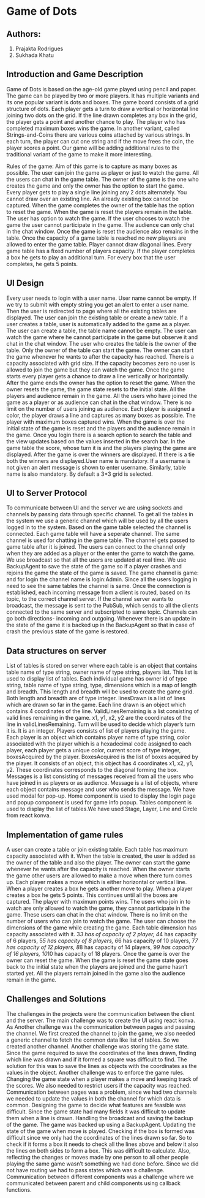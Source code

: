 # Game of Dots
 
## Authors:
1. Prajakta Rodrigues
2. Sukhada Khatu
 
## Introduction and Game Description
Game of Dots is based on the age-old game played using pencil and paper. The 
game can be played by two or more players. It has multiple variants and its one
popular variant is dots and boxes. The game board consists of a grid structure 
of dots. Each player gets a turn to draw a vertical or horizontal line joining
two dots on the grid. If the line drawn completes any box in the grid, the 
player gets a point and another chance to play. The player who has completed 
maximum boxes wins the game. In another variant, called Strings-and-Coins there
are various coins attached by various strings. In each turn, the player can cut 
one string and if the move frees the coin, the player scores a point. Our game 
will be adding additional rules to the traditional variant of the game to make 
it more interesting. 

Rules of the game:
Aim of this game is to capture as many boxes as possible. The user can join the
game as player or just to watch the game. All the users can chat in the game 
table. The owner of the game is the one who creates the game and only the 
owner has the option to start the game. Every player gets to play a single 
line joining any 2 dots alternately. You cannot draw over an existing line. 
An already existing box cannot be captured. When the game completes the owner
of the table has the option to reset the game. When the game is reset the 
players remain in the table. The user has option to watch the game. If the user
chooses to watch the game the user cannot participate in the game. The audience
can only chat in the chat window. Once the game is reset the audience also 
remains in the table. Once the capacity of a game table is reached no new 
players are allowed to enter the game table. Player cannot draw diagonal lines.
Every game table has a fixed number of players capacity. If the player 
completes a box he gets to play an additional turn. For every box that the user
completes, he gets 5 points.


## UI Design
Every user needs to login with a user name. User name cannot be empty. If we
try to submit with empty string you get an alert to enter a user name. Then the
user is redirected to page where all the existing tables are displayed. The
user can join the existing table or create a new table. If a user creates a 
table, user is automatically added to the game as a player. The user can create 
a table, the table name cannot be empty. The user can watch the game where he 
cannot participate in the game but observe it and chat in the chat window. The
user who creates the table is the owner of the table. Only the owner of the 
table can start the game. The owner can start the game whenever he wants to 
after the capacity has reached. There is a capacity associated with grid size. 
If the capacity becomes zero no user is allowed to join the game but they can
watch the game. Once the game starts every player gets a chance to draw a line
vertically or horizontally. After the game ends the owner has the option to 
reset the game. When the owner resets the game, the game state resets to the 
initial state. All the players and audience remain in the game. All the users 
who have joined the game as a player or as audience can chat in the chat window.
There is no limit on the number of users joining as audience. Each player is 
assigned a color, the player draws a line and captures as many boxes as 
possible. The player with maximum boxes captured wins. When the game is over 
the initial state of the game is reset and the players and the audience remain 
in the game. Once you login there is a search option to search the table and 
the view updates based on the values inserted in the search bar. In the game 
table the score, whose turn it is and the players playing the game are 
displayed. After the game is over the winners are displayed. If there is a tie
both the winners are displayed.User name is mandatory. If a username is not 
given an alert message is shown to enter username. Similarly, table name is 
also mandatory. By default a 3*3 grid is selected. 
 
## UI to Server Protocol
To communicate between UI and the server we are using sockets and channels by 
passing data through specific channel. To get all the tables in the system we 
use a generic channel which will be used by all the users logged in to the 
system. Based on the game table selected the channel is connected. Each game 
table will have a seperate channel. The same channel is used for chatting in 
the game table. The channel gets passed to game table after it is joined. The 
users can connect to the channel only when they are added as a player or the 
enter the game to watch the game. We use broadcast so that all the users are 
updated at real time. We use BackupAgent to save the state of the game so if a 
player crashes and rejoins the game the state of the game is saved. The game 
channel is game:<table name> and for login the channel name is login:Admin. 
Since all the users logging in need to see the same tables the channel is same.
Once the connection is established, each incoming message from a client is 
routed, based on its topic, to the correct channel server. If the channel 
server wants to broadcast, the message is sent to the PubSub, which sends to 
all the clients connected to the same server and subscripted to same topic. 
Channels can go both directions- incoming and outgoing. Whenever there is an 
update in the state of the game it is backed up in the BackupAgent so that in 
case of crash the previous state of the game is restored.

## Data structures on server
List of tables is stored on server where each table is an object that contains 
table name of type string, owner name of type string, players list. This list 
is used to display list of tables. Each individual game has owner id of type 
string, table name of type string, type, dimensions which is a map of length 
and breadth. This length and breadth will be used to create the game grid. 
Both length and breadth are of type integer. linesDrawn is a list of lines 
which are drawn so far in the game. Each line drawn is an object which contains
4 coordinates of the line. ValidLinesRemaining is a list consisting of valid 
lines remaining in the game. x1, y1, x2, y2 are the coordinates of the line in 
validLinesRemaining. Turn will be used to decide which player’s turn it is. It 
is an integer. Players consists of list of players playing the game. Each 
player is an object which contains player name of type string, color associated
with the player which is a hexadecimal code assigned to each player, each 
player gets a unique color, current score of type integer, boxesAcquired by the
player. BoxesAcquired is the list of boxes acquired by the player. It consists 
of an object, this object has 4 coordinates x1, x2, y1, y2. These coordinates 
corresponds to the diagonal forming the box. Messages is a list consisting of 
messages received from all the users who have joined in as players or as 
audience. Message is a list of objects, where each object contains message and 
user who sends the message. We have used modal for pop-up. Home component is 
used to display the login page and popup component is used for game info popup. 
Tables component is used to display the list of tables.We have used Stage, 
Layer, Line and Circle from react konva.

## Implementation of game rules
A user can create a table or join existing table. Each table has maximum 
capacity associated with it. When the table is created, the user is added as 
the owner of the table and also the player. The owner can start the game 
whenever he wants after the capacity is reached. When the owner starts the 
game other users are allowed to make a move when there turn comes up. Each 
player makes a move which is either horizontal or vertical line. When a player 
creates a box he gets another move to play. When a player creates a box he gets 
5 points. This continues until all the boxes are captured. The player with 
maximum points wins. The users who join in to watch are only allowed to watch 
the game, they cannot participate in the game. These users can chat in the chat 
window. There is no limit on the number of users who can join to watch the game.
The user can choose the dimensions of the game while creating the game. Each 
table dimension has capacity associated with it. 3*3 has of capacity of 2 
player, 4*4 has capacity of 6 players, 5*5 has capacity of 8 players, 6*6 has 
capacity of 10 players, 7*7 has capacity of 12 players, 8*8 has capacity of 14 
players, 9*9 has capacity of 16 players, 10*10 has capacity of 18 players. Once 
the game is over the owner can reset the game. When the game is reset the game 
state goes back to the initial state when the players are joined and the game 
hasn’t started yet. All the players remain joined in the game also the audience 
remain in the game.

## Challenges and Solutions

The challenges in the projects were the communication between the client and 
the server. The main challenge was to create the UI using react konva. As 
Another challenge was the communication between pages and passing the channel. 
We first created the channel to join the game, we also needed a generic channel 
to fetch the common data like list of tables. So we created another channel. 
Another challenge was storing the game state. Since the game required to save 
the coordinates of the lines drawn, finding which line was drawn and if it 
formed a square was difficult to find. The solution for this was to save the 
lines as objects with the coordinates as the values in the object. Another 
challenge was to enforce the game rules. Changing the game state when a player 
makes a move and keeping track of the scores. We also needed to restrict users 
if the capacity was reached. Communication between pages was a problem, since 
we had two channels we needed to update the values in both the channel for 
which data is common. Designing the game to decide what features are feasible 
was difficult. Since the game state had many fields it was difficult to update 
them when a line is drawn. Handling the broadcast and saving the backup of the 
game. The game was backed up using a BackupAgent. Updating the state of the 
game when move is played. Checking if the box is formed was difficult since 
we only had the coordinates of the lines drawn so far. So to check if it forms 
a box it needs to check all the lines above and below it also the lines on both 
sides to form a box. This was difficult to calculate. Also, reflecting the 
changes or moves made by one person to all other people playing the same game 
wasn’t something we had done before. Since we did not have routing we had to 
pass states which was a challenge. Communication between different components 
was a challenge where we communicated between parent and child components 
using callback functions.